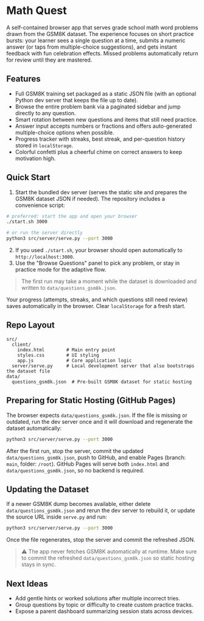 # Math Quest

A self-contained browser app that serves grade school math word problems drawn from the GSM8K dataset. The experience focuses on short practice bursts: your learner sees a single question at a time, submits a numeric answer (or taps from multiple-choice suggestions), and gets instant feedback with fun celebration effects. Missed problems automatically return for review until they are mastered.

## Features

- Full GSM8K training set packaged as a static JSON file (with an optional Python dev server that keeps the file up to date).
- Browse the entire problem bank via a paginated sidebar and jump directly to any question.
- Smart rotation between new questions and items that still need practice.
- Answer input accepts numbers or fractions and offers auto-generated multiple-choice options when possible.
- Progress tracker with streaks, best streak, and per-question history stored in `localStorage`.
- Colorful confetti plus a cheerful chime on correct answers to keep motivation high.

## Quick Start

1. Start the bundled dev server (serves the static site and prepares the GSM8K dataset JSON if needed). The repository includes a convenience script:
  ```bash
  # preferred: start the app and open your browser
  ./start.sh 3000

  # or run the server directly
  python3 src/server/serve.py --port 3000
  ```
2. If you used `./start.sh`, your browser should open automatically to `http://localhost:3000`.
3. Use the "Browse Questions" panel to pick any problem, or stay in practice mode for the adaptive flow.

> The first run may take a moment while the dataset is downloaded and written to `data/questions_gsm8k.json`.

Your progress (attempts, streaks, and which questions still need review) saves automatically in the browser. Clear `localStorage` for a fresh start.

## Repo Layout

```
src/
  client/
    index.html        # Main entry point
    styles.css        # UI styling
    app.js            # Core application logic
  server/serve.py     # Local development server that also bootstraps the dataset file
data/
  questions_gsm8k.json  # Pre-built GSM8K dataset for static hosting
```

## Preparing for Static Hosting (GitHub Pages)

The browser expects `data/questions_gsm8k.json`. If the file is missing or outdated, run the dev server once and it will download and regenerate the dataset automatically:

```bash
python3 src/server/serve.py --port 3000
```

After the first run, stop the server, commit the updated `data/questions_gsm8k.json`, push to GitHub, and enable Pages (branch: `main`, folder: `/root`). GitHub Pages will serve both `index.html` and `data/questions_gsm8k.json`, so no backend is required.

## Updating the Dataset

If a newer GSM8K dump becomes available, either delete `data/questions_gsm8k.json` and rerun the dev server to rebuild it, or update the source URL inside `serve.py` and run:

```bash
python3 src/server/serve.py --port 3000
```

Once the file regenerates, stop the server and commit the refreshed JSON.

> ⚠️ The app never fetches GSM8K automatically at runtime. Make sure to commit the refreshed `data/questions_gsm8k.json` so static hosting stays in sync.

## Next Ideas

- Add gentle hints or worked solutions after multiple incorrect tries.
- Group questions by topic or difficulty to create custom practice tracks.
- Expose a parent dashboard summarizing session stats across devices.
